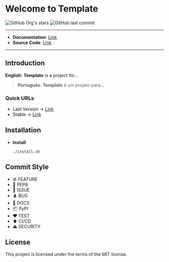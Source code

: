 # Welcome to Template

![GitHub Org's stars](https://img.shields.io/github/stars/_____?label=Company&style=flat-square)
![GitHub last commit](https://img.shields.io/github/last-commit/_____/repository?style=flat-square)

---

- **Documentation**: [Link](https://github.com/Company)
- **Source Code**: [Link](https://github.com/Company)

---

## Introduction

**English**: **Template** is a project for...

> **Português**: **Template** é um projeto para...

### Quick URLs
- Last Version -> [Link](https://github.com/Company)
- Stable -> [Link](https://github.com/Company)


## Installation

- **Install**

      ./install.sh


## Commit Style

- ⚙️ FEATURE
- 📝 PEP8
- 📌 ISSUE
- 🪲 BUG
- 📘 DOCS
- 📦 PyPI
- ❤️️ TEST
- ⬆️ CI/CD
- ⚠️ SECURITY

## License

This project is licensed under the terms of the MIT license.

